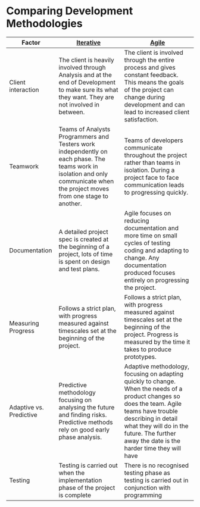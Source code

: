 # Comparing Development Methodologies
| Factor                  | [Iterative](Iterative.md)                                                                                                                                                                      | [Agile](Agile.md)                                                                                                                                                                                                                                                          |
| ----------------------- | ------------------------------------------------------------------------------------------------------------------------------------------------------------------------------ | -------------------------------------------------------------------------------------------------------------------------------------------------------------------------------------------------------------------------------------------------------------- |
| Client interaction      | The client is heavily involved through Analysis and at the end of Development to make sure its what they want. They are not involved in between.                               | The client is involved through the entire process and gives constant feedback. This means the goals of the project can change during development and can lead to increased client satisfaction.                                                                |
| Teamwork                | Teams of Analysts Programmers and Testers work independently on each phase. The teams work in isolation and only communicate when the project moves from one stage to another. | Teams of developers communicate throughout the project rather than teams in isolation. During a project face to face communication leads to progressing quickly.                                                                                               |
| Documentation           | A detailed project spec is created at the beginning of a project, lots of time is spent on design and test plans.                                                              | Agile focuses on reducing documentation and more time on small cycles of testing coding and adapting to change. Any documentation produced focuses entirely on progressing the project.                                                                        |
| Measuring Progress      | Follows a strict plan, with progress measured against timescales set at the beginning of the project.                                                                          | Follows a strict plan, with progress measured against timescales set at the beginning of the project. Progress is measured by the time it takes to produce prototypes.                                                                                         |
| Adaptive vs. Predictive | Predictive methodology focusing on analysing the future and finding risks. Predictive methods rely on good early phase analysis.                                               | Adaptive methodology, focusing on adapting quickly to change. When the needs of a product changes so does the team. Agile teams have trouble describing in detail what they will do in the future. The further away the date is the harder time they will have |
| Testing                 | Testing is carried out when the implementation phase of the project is complete                                                                                                | There is no recognised testing phase as testing is carried out in conjunction with programming                                                                                                                                                                 |
